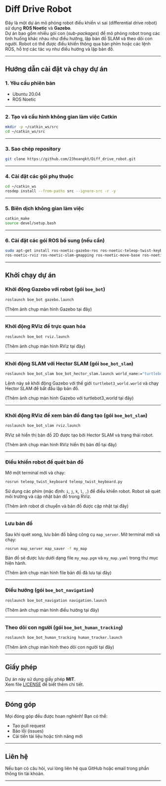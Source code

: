 # Diff Drive Robot

Đây là một dự án mô phỏng robot điều khiển vi sai (differential drive robot) sử dụng **ROS Noetic** và **Gazebo**.  
Dự án bao gồm nhiều gói con (*sub-packages*) để mô phỏng robot trong các tình huống khác nhau như điều hướng, lập bản đồ SLAM và theo dõi con người. Robot có thể được điều khiển thông qua bàn phím hoặc các lệnh ROS, hỗ trợ các tác vụ như điều hướng và lập bản đồ.

---

## Hướng dẫn cài đặt và chạy dự án

### 1. Yêu cầu phiên bản

- Ubuntu 20.04
- ROS Noetic

---

### 2. Tạo và cấu hình không gian làm việc Catkin

```bash
mkdir -p ~/catkin_ws/src
cd ~/catkin_ws/src
```

---

### 3. Sao chép repository

```bash
git clone https://github.com/23hoangkt/Diff_drive_robot.git
```

---

### 4. Cài đặt các gói phụ thuộc

```bash
cd ~/catkin_ws
rosdep install --from-paths src --ignore-src -r -y
```

---

### 5. Biên dịch không gian làm việc

```bash
catkin_make
source devel/setup.bash
```

---

### 6. Cài đặt các gói ROS bổ sung (nếu cần)

```bash
sudo apt-get install ros-noetic-gazebo-ros ros-noetic-teleop-twist-keyboard \
ros-noetic-rviz ros-noetic-slam-gmapping ros-noetic-move-base ros-noetic-hector-slam
```

---

## Khởi chạy dự án

### Khởi động Gazebo với robot (gói `boe_bot`)

```bash
roslaunch boe_bot gazebo.launch
```

(Thêm ảnh chụp màn hình Gazebo tại đây)

---

### Khởi động RViz để trực quan hóa

```bash
roslaunch boe_bot rviz.launch
```

(Thêm ảnh chụp màn hình RViz tại đây)

---

### Khởi động SLAM với Hector SLAM (gói `boe_bot_slam`)

```bash
roslaunch boe_bot_slam boe_bot_hector_slam.launch world_name:="turtlebot3_world.world"
```

Lệnh này sẽ khởi động Gazebo với thế giới `turtlebot3_world.world` và chạy Hector SLAM để bắt đầu lập bản đồ.

(Thêm ảnh chụp màn hình Gazebo với turtlebot3_world tại đây)

---

### Khởi động RViz để xem bản đồ đang tạo (gói `boe_bot_slam`)

```bash
roslaunch boe_bot_slam rviz.launch
```

RViz sẽ hiển thị bản đồ 2D được tạo bởi Hector SLAM và trạng thái robot.

(Thêm ảnh chụp màn hình RViz hiển thị bản đồ tại đây)

---

### Điều khiển robot để quét bản đồ

Mở một terminal mới và chạy:

```bash
rosrun teleop_twist_keyboard teleop_twist_keyboard.py
```

Sử dụng các phím (mặc định: `i`, `j`, `k`, `l`, `,`) để điều khiển robot. Robot sẽ quét môi trường và cập nhật bản đồ trong RViz.

(Thêm ảnh robot di chuyển và bản đồ được cập nhật tại đây)

---

### Lưu bản đồ

Sau khi quét xong, lưu bản đồ bằng công cụ `map_server`. Mở terminal mới và chạy:

```bash
rosrun map_server map_saver -f my_map
```

Bản đồ sẽ được lưu dưới dạng file `my_map.pgm` và `my_map.yaml` trong thư mục hiện hành.

(Thêm ảnh chụp màn hình file bản đồ đã lưu tại đây)

---

### Điều hướng (gói `boe_bot_navigation`)

```bash
roslaunch boe_bot_navigation navigation.launch
```

(Thêm ảnh chụp màn hình điều hướng tại đây)

---

### Theo dõi con người (gói `boe_bot_human_tracking`)

```bash
roslaunch boe_bot_human_tracking human_tracker.launch
```

(Thêm ảnh chụp màn hình theo dõi con người tại đây)

---

## Giấy phép

Dự án này sử dụng giấy phép **MIT**.  
Xem file [LICENSE](LICENSE) để biết thêm chi tiết.

---

## Đóng góp

Mọi đóng góp đều được hoan nghênh! Bạn có thể:

- Tạo pull request
- Báo lỗi (issues)
- Cải tiến tài liệu hoặc tính năng mới

---

## Liên hệ

Nếu bạn có câu hỏi, vui lòng liên hệ qua GitHub hoặc email trong phần thông tin tài khoản.

---
